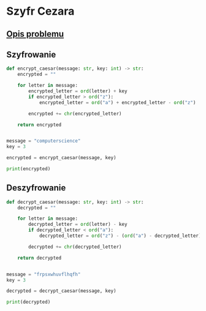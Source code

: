 # Szyfr Cezara

## [Opis problemu](../../../../algorithms/cryptography/symmetric/caesar.md)


## Szyfrowanie

```python linenums="1"
def encrypt_caesar(message: str, key: int) -> str:
    encrypted = ""

    for letter in message:
        encrypted_letter = ord(letter) + key
        if encrypted_letter > ord("z"):
            encrypted_letter = ord("a") + encrypted_letter - ord("z")

        encrypted += chr(encrypted_letter)

    return encrypted


message = "computerscience"
key = 3

encrypted = encrypt_caesar(message, key)

print(encrypted)
```


## Deszyfrowanie

```python linenums="1"
def decrypt_caesar(message: str, key: int) -> str:
    decrypted = ""

    for letter in message:
        decrypted_letter = ord(letter) - key
        if decrypted_letter < ord("a"):
            decrypted_letter = ord("z") - (ord("a") - decrypted_letter)

        decrypted += chr(decrypted_letter)

    return decrypted


message = "frpsxwhuvflhqfh"
key = 3

decrypted = decrypt_caesar(message, key)

print(decrypted)
```

